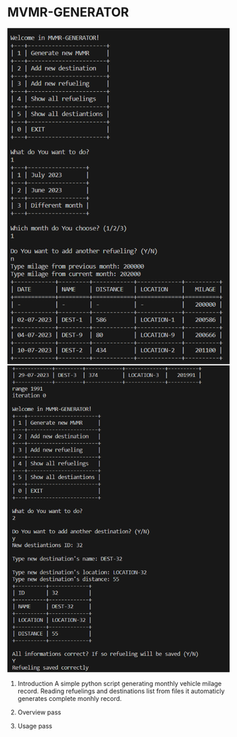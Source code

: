 # MVMR-GENERATOR
![alt text](1.png)
![alt text](2.png)
1. Introduction
  A simple python script generating monthly vehicle milage record. 
  Reading refuelings and destinations list from files it automaticly generates 
  complete monhly record.

2. Overview
  pass

3. Usage
  pass




